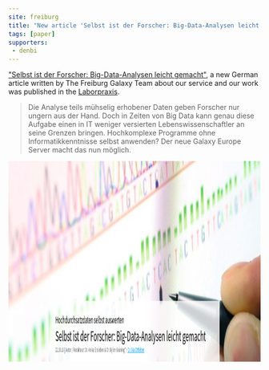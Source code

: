 ```yaml
---
site: freiburg
title: "New article 'Selbst ist der Forscher: Big-Data-Analysen leicht gemacht'"
tags: [paper]
supporters:
 - denbi
---
```



["Selbst ist der Forscher: Big-Data-Analysen leicht gemacht"](https://www.laborpraxis.vogel.de/selbst-ist-der-forscher-big-data-analysen-leicht-gemacht-a-768506),
a new German article written by The Freiburg Galaxy Team about our service and our work was published in the [Laborpraxis](https://www.laborpraxis.vogel.de).

> Die Analyse teils mühselig erhobener Daten geben Forscher nur ungern aus der Hand. Doch in Zeiten von Big Data kann genau diese Aufgabe einen in IT weniger versierten Lebenswissenschaftler an seine Grenzen bringen. Hochkomplexe Programme ohne Informatikkenntnisse selbst anwenden? Der neue Galaxy Europe Server macht das nun möglich.

<img src="/assets/media/laborpraxis.png" height="400px" alt="Article in Laborpraxis" />
